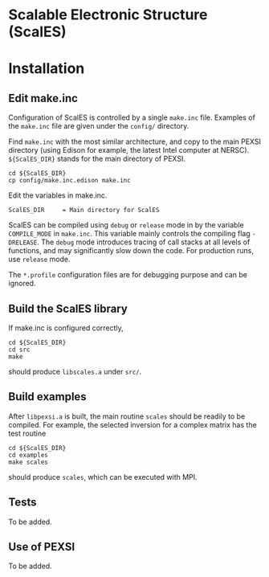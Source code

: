 Scalable Electronic Structure (ScalES)
=====================================

Installation       
============


Edit make.inc
-------------

Configuration of ScalES is controlled by a single `make.inc` file.
Examples of the `make.inc` file are given under the `config/` directory.

Find `make.inc` with the most similar architecture, and copy to the main
PEXSI directory (using Edison for example, the latest Intel computer
at NERSC).  `${ScalES_DIR}` stands for the main directory of PEXSI.

    cd ${ScalES_DIR}
    cp config/make.inc.edison make.inc

Edit the variables in make.inc. 
    
    ScalES_DIR     = Main directory for ScalES

ScalES can be compiled using `debug` or `release` mode in
by the variable `COMPILE_MODE` in `make.inc`.  This variable mainly controls the
compiling flag `-DRELEASE`.  The `debug` mode introduces tracing of call
stacks at all levels of functions, and may significantly slow down the
code.  For production runs, use `release` mode.

The `*.profile` configuration files are for debugging purpose and
can be ignored.

Build the ScalES library
------------------------

If make.inc is configured correctly,
    
    cd ${ScalES_DIR}
    cd src
    make

should produce `libscales.a` under `src/`.

Build examples
--------------

After `libpexsi.a` is built, the main routine `scales` should be readily
to be compiled.  For example, the selected inversion for a complex
matrix has the test routine

    cd ${ScalES_DIR}
    cd examples
    make scales

should produce `scales`, which can be executed with MPI.

Tests
-----

To be added.

Use of PEXSI
------------

To be added.
